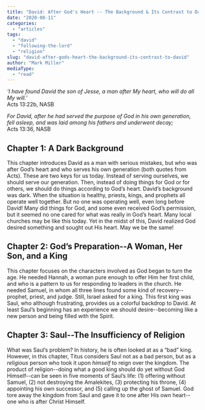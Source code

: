 ```yaml
---
title: "David: After God's Heart -- The Background & Its Contrast to David"
date: "2020-08-11"
categories: 
  - "articles"
tags: 
  - "david"
  - "following-the-lord"
  - "religion"
slug: "david-after-gods-heart-the-background-its-contrast-to-david"
author: "Mark Miller"
mediaType: 
  - "read"
---
```


_‘I have found David the son of Jesse, a man after My heart, who will do all My will.’_  
Acts 13:22b, NASB

_For David, after he had served the purpose of God in his own generation, fell asleep, and was laid among his fathers and underwent decay;_  
Acts 13:36, NASB

## Chapter 1: A Dark Background

This chapter introduces David as a man with serious mistakes, but who was after God’s heart and who serves his own generation (both quotes from Acts). These are two keys for us today. Instead of serving ourselves, we should serve our generation. Then, instead of doing things for God or for others, we should do things according to God’s heart. David’s background was dark. When the situation is healthy, priests, kings, and prophets all operate well together. But no one was operating well, even long before David! Many did things for God, and some even received God’s permission, but it seemed no one cared for what was really in God’s heart. Many local churches may be like this today. Yet in the midst of this, David realized God desired something and sought out His heart. May we be the same!

## Chapter 2: God’s Preparation--A Woman, Her Son, and a King

This chapter focuses on the characters involved as God began to turn the age. He needed Hannah, a woman pure enough to offer Him her first child, and who is a pattern to us for responding to leaders in the church. He needed Samuel, in whom all three lines found some kind of recovery--prophet, priest, and judge. Still, Israel asked for a king. This first king was Saul, who although frustrating, provides us a colorful backdrop to David. At least Saul’s beginning has an experience we should desire--becoming like a new person and being filled with the Spirit.

## Chapter 3: Saul--The Insufficiency of Religion

What was Saul’s problem? In history, he is often looked at as a “bad” king. However, in this chapter, Titus considers Saul not as a bad person, but as a _religious_ person who took it upon _himself_ to reign over the kingdom. The product of religion--doing what a good king should do yet without God Himself--can be seen in five moments of Saul’s life: (1) offering without Samuel, (2) not destroying the Amalekites, (3) protecting his throne, (4) appointing his own successor, and (5) calling up the ghost of Samuel. God tore away the kingdom from Saul and gave it to one after His own heart--one who is after Christ Himself.
